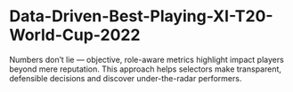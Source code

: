 # Data-Driven-Best-Playing-XI-T20-World-Cup-2022
Numbers don’t lie — objective, role-aware metrics highlight impact players beyond mere reputation. This approach helps selectors make transparent, defensible decisions and discover under-the-radar performers.
